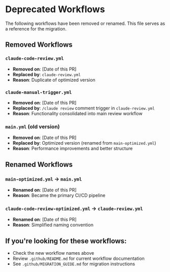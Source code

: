 # Deprecated Workflows

The following workflows have been removed or renamed. This file serves as a reference for the migration.

## Removed Workflows

### `claude-code-review.yml`
- **Removed on**: [Date of this PR]
- **Replaced by**: `claude-review.yml`
- **Reason**: Duplicate of optimized version

### `claude-manual-trigger.yml`
- **Removed on**: [Date of this PR]
- **Replaced by**: `/claude review` comment trigger in `claude-review.yml`
- **Reason**: Functionality consolidated into main review workflow

### `main.yml` (old version)
- **Removed on**: [Date of this PR]
- **Replaced by**: Optimized version (renamed from `main-optimized.yml`)
- **Reason**: Performance improvements and better structure

## Renamed Workflows

### `main-optimized.yml` → `main.yml`
- **Renamed on**: [Date of this PR]
- **Reason**: Became the primary CI/CD pipeline

### `claude-code-review-optimized.yml` → `claude-review.yml`
- **Renamed on**: [Date of this PR]
- **Reason**: Simplified naming convention

## If you're looking for these workflows:
- Check the new workflow names above
- Review `.github/README.md` for current workflow documentation
- See `.github/MIGRATION_GUIDE.md` for migration instructions